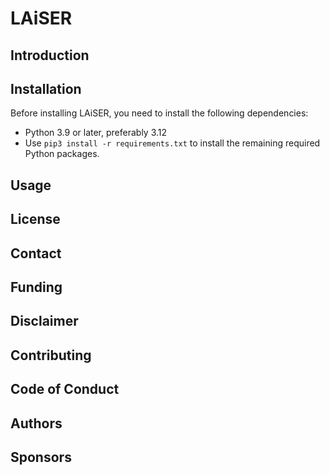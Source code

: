 # LAiSER

## Introduction

## Installation
Before installing LAiSER, you need to install the following dependencies:
- Python 3.9 or later, preferably 3.12
- Use `pip3 install -r requirements.txt` to install the remaining required Python packages.

## Usage

## License

## Contact

## Funding

## Disclaimer

## Contributing

## Code of Conduct

## Authors

## Sponsors